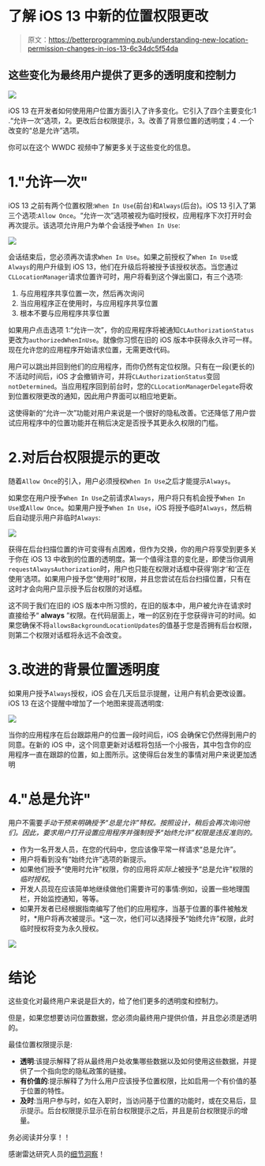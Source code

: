 # 了解 iOS 13 中新的位置权限更改

> 原文：<https://betterprogramming.pub/understanding-new-location-permission-changes-in-ios-13-6c34dc5f54da>

## 这些变化为最终用户提供了更多的透明度和控制力

![](img/c70fa8db3bae9fefc89d4c5858016ce1.png)

iOS 13 在开发者如何使用用户位置方面引入了许多变化。它引入了四个主要变化:1 .“允许一次”选项，2。更改后台权限提示，3。改善了背景位置的透明度；4 .一个改变的“总是允许”选项。

你可以在这个 WWDC 视频中了解更多关于这些变化的信息。

# 1."允许一次"

iOS 13 之前有两个位置权限:`When In Use`(前台)和`Always`(后台)。iOS 13 引入了第三个选项:`Allow Once`。“允许一次”选项被视为临时授权，应用程序下次打开时会再次提示。该选项允许用户为单个会话授予`When In Use`:

![](img/ee3e03ae57deb5c249c76be98c8185b8.png)

会话结束后，您必须再次请求`When In Use`。如果之前授权了`When In Use`或`Always`的用户升级到 iOS 13，他们在升级后将被授予该授权状态。当您通过`CLLocationManager`请求位置许可时，用户将看到这个弹出窗口，有三个选项:

1.  与应用程序共享位置一次，然后再次询问
2.  当应用程序正在使用时，与应用程序共享位置
3.  根本不要与应用程序共享位置

如果用户点击选项 1:“允许一次”，你的应用程序将被通知`CLAuthorizationStatus`更改为`authorizedWhenInUse`。就像你习惯在旧的 iOS 版本中获得永久许可一样。现在允许您的应用程序开始请求位置，无需更改代码。

用户可以跳出并回到他们的应用程序，而你仍然有定位权限。只有在一段(更长的)不活动时间后，iOS 才会撤销许可，并将`CLAuthorizationStatus`变回`notDetermined`。当应用程序回到前台时，您的`CLLocationManagerDelegate`将收到位置权限更改的通知，因此用户界面可以相应地更新。

这使得新的“允许一次”功能对用户来说是一个很好的隐私改善。它还降低了用户尝试应用程序中的位置功能并在稍后决定是否授予其更永久权限的门槛。

# 2.对后台权限提示的更改

随着`Allow Once`的引入，用户必须授权`When In Use`之后才能提示`Always`。

如果您在用户授予`When In Use`之前请求`Always`，用户将只有机会授予`When In Use`或`Allow Once`。如果用户授予`When In Use`，iOS 将授予临时`Always`，然后稍后自动提示用户非临时`Always`:

![](img/624980561396c359791d90d35efee1b0.png)

获得在后台扫描位置的许可变得有点困难，但作为交换，你的用户将享受到更多关于你在 iOS 13 中收到的位置的透明度。第一个值得注意的变化是，即使当你调用`requestAlwaysAuthorization`时，用户也只能在权限对话框中获得‘刚才’和‘正在使用’选项。如果用户授予您“使用时”权限，并且您尝试在后台扫描位置，只有在这时才会向用户显示授予后台权限的对话框。

这不同于我们在旧的 iOS 版本中所习惯的，在旧的版本中，用户被允许在请求时直接给予“ **always** ”权限。在代码层面上，唯一的区别在于您获得许可的时间。如果您确保不将`allowsBackgroundLocationUpdates`的值基于您是否拥有后台权限，则第二个权限对话框将永远不会改变。

# 3.改进的背景位置透明度

如果用户授予`Always`授权，iOS 会在几天后显示提醒，让用户有机会更改设置。iOS 13 在这个提醒中增加了一个地图来提高透明度:

![](img/eb4c42eb02681d2480b8c137bb373ea3.png)

当你的应用程序在后台跟踪用户的位置一段时间后，iOS 会确保它仍然得到用户的同意。在新的 iOS 中，这个同意更新对话框将包括一个小报告，其中包含你的应用程序一直在跟踪的位置，如上图所示。这使得后台发生的事情对用户来说更加透明

# 4."总是允许"

用户不需要*手动干预来明确授予“总是允许”特权。按照设计，稍后会再次询问他们。因此，要求用户打开设置应用程序并强制授予“始终允许”权限是违反准则的。*

*   作为一名开发人员，在您的代码中，您应该像平常一样请求“总是允许”。
*   用户将看到没有“始终允许”选项的新提示。
*   如果他们授予“使用时允许”权限，你的应用将*实际上*被授予“总是允许”权限的*临时授权*。
*   开发人员现在应该简单地继续做他们需要许可的事情:例如，设置一些地理围栏，开始监控通知，等等。
*   如果开发者已经根据指南编写了他们的应用程序，当基于位置的事件被触发时，*用户将再次被提示。*这一次，他们可以选择授予“始终允许”权限，此时临时授权将变为永久授权。

![](img/0a1f1600834aa890daaa8e7b2a22cc3a.png)

# 结论

这些变化对最终用户来说是巨大的，给了他们更多的透明度和控制力。

但是，如果您想要访问位置数据，您必须向最终用户提供价值，并且您必须是透明的。

最佳位置权限提示是:

*   **透明**:该提示解释了将从最终用户处收集哪些数据以及如何使用这些数据，并提供了一个指向您的隐私政策的链接。
*   **有价值的**:提示解释了为什么用户应该授予位置权限，比如启用一个有价值的基于位置的特性。
*   **及时**:当用户参与时，如在入职时，当访问基于位置的功能时，或在交易后，显示提示。后台权限提示显示在前台权限提示之后，并且是前台权限提示的增量。

务必阅读并分享！！

感谢雷达研究人员的[细节洞察](https://radar.io/blog/understanding-new-location-permissions-in-android-q-and-ios-13)！